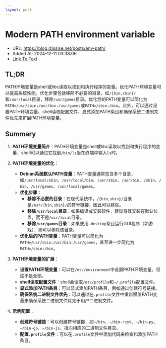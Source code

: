 ```yaml
---
layout: post
---
```

# Modern PATH environment variable
- URL: https://blog.izissise.net/posts/env-path/
- Added At: 2024-12-11 03:38:06
- [Link To Text](2024-12-11-modern-path-environment-variable_raw.md)

## TL;DR
PATH环境变量是shell或libc读取以找到和执行程序的变量。优化PATH环境变量可以提高系统性能。优化步骤包括移除不必要的目录，如`/{bin,sbin}/`和`/usr/local`目录，移除`/usr/games`目录。优化后的PATH变量可以简化为`PATH=/usr/sbin:/usr/bin:/usr/games`或`PATH=/sbin:/bin`。此外，可以通过设置PATH环境变量、shell读取配置文件、显式添加PATH条目和确保系统二进制文件优先来扩展PATH环境变量。

## Summary
1. **PATH环境变量简介**：PATH环境变量是shell或libc读取以找到和执行程序的变量，shell可以通过它找到`/bin/ls`当在终端中输入`ls`时。

2. **PATH环境变量的优化**：
   - **Debian系统默认PATH变量**：PATH变量通常包含多个目录，如`/usr/local/sbin`、`/usr/local/bin`、`/usr/sbin`、`/usr/bin`、`/sbin`、`/bin`、`/usr/games`、`/usr/local/games`。
   - **优化步骤**：
     - **移除不必要的目录**：在现代系统中，`/{bin,sbin}/`目录是`/usr/{bin,sbin}/`的符号链接，因此可以移除。
     - **移除`/usr/local`目录**：如果编译或安装软件，建议将其安装在默认位置，而不是`/usr/local`目录。
     - **移除`/usr/games`目录**：如果使用`.desktop`条目运行GUI程序（如游戏），则可以移除该目录。
   - **优化后的PATH变量**：PATH变量可以简化为`PATH=/usr/sbin:/usr/bin:/usr/games`，甚至进一步简化为`PATH=/sbin:/bin`。

3. **PATH环境变量的扩展**：
   - **设置PATH环境变量**：可以在`/etc/environment`中设置PATH环境变量，但这不是全部。
   - **shell读取配置文件**：shell会读取`/etc/profile`和`~/.profile`配置文件。
   - **显式添加PATH条目**：可以显式添加PATH条目，例如通过创建符号链接。
   - **确保系统二进制文件优先**：可以通过在`.profile`文件中重新赋值PATH变量来确保系统二进制文件优先于用户二进制文件。

4. **示例配置**：
   - **创建符号链接**：可以创建符号链接，如`~/bin`、`~/bin-rust`、`~/bin-py`、`~/bin-go`、`~/bin-js`，指向相应的二进制文件目录。
   - **配置`.profile`文件**：可以在`.profile`文件中添加代码来检查和添加PATH条目。
